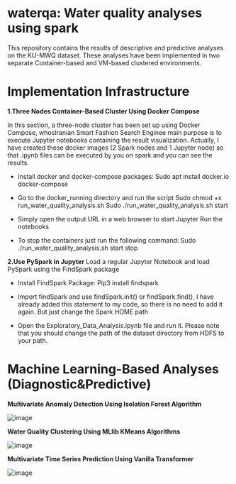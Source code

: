 # waterqa: Water quality analyses using spark

This repository contains the results of descriptive and predictive analyses on the KU-MWQ dataset. These analyses have been implemented in two separate Container-based and VM-based clustered environments.

# Implementation Infrastructure
**1.Three Nodes Container-Based Cluster Using Docker Compose** 

In this section, a three-node cluster has been set up using Docker Compose, whosIranian Smart Fashion Search Enginee main purpose is to execute Jupyter notebooks containing the result visualization.
Actually, I have created these docker images (2 Spark nodes and 1 Jupyter node) so that .ipynb files can be executed by you on spark and you can see the results.

- Install docker and docker-compose packages:
Sudo apt install docker.io docker-compose

- Go to the docker_running directory and run the script
Sudo chmod +x run_water_quality_analysis.sh
Sudo ./run_water_quality_analysis.sh start

- Simply open the output URL in a web browser to start Jupyter
Run the notebooks

- To stop the containers just run the following command:
Sudo ./run_water_quality_analysis.sh start stop

**2.Use PySpark in Jupyter**
Load a regular Jupyter Notebook and load PySpark using the FindSpark package

- Install FindSpark Package: Pip3 install findspark

- Import findSpark and use findSpark.init() or findSpark.find(), I have already added this statement to my code, so there is no need to add it again. But just change the Spark HOME path

- Open the Exploratory_Data_Analysis.ipynb file and run it. Please note that you should change the path of the dataset directory from HDFS to your path.
# Machine Learning-Based Analyses (Diagnostic&Predictive) 

**Multivariate Anomaly Detection Using Isolation Forest Algorithm**

![image](https://user-images.githubusercontent.com/41056415/162408549-a08e02ea-5b93-4cfd-8943-7999741fb4f8.png)

**Water Quality Clustering Using MLlib KMeans Algorithms**

![image](https://user-images.githubusercontent.com/41056415/162408756-79acfcc8-0730-403c-9c98-df1b047cfad8.png)

**Multivariate Time Series Prediction Using Vanilla Transformer**

![image](https://user-images.githubusercontent.com/41056415/162408843-e4a10be4-86eb-4774-8a3c-cfea145c2db7.png)



